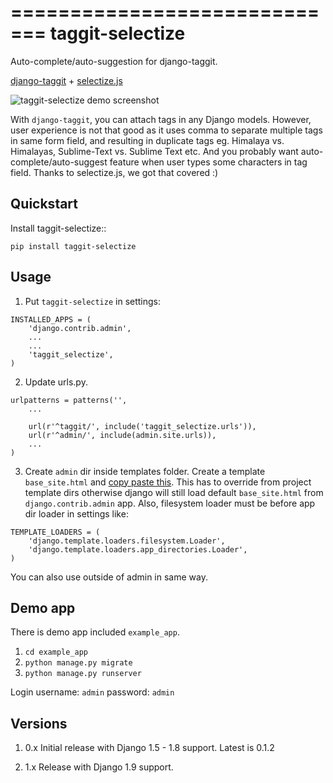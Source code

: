 =============================
taggit-selectize
=============================

Auto-complete/auto-suggestion for django-taggit.

[django-taggit](https://github.com/alex/django-taggit) + [selectize.js](https://github.com/brianreavis/selectize.js)

![taggit-selectize demo screenshot](https://i.imgur.com/ryxW6TI.png)

With `django-taggit`, you can attach tags in any Django models. However, user experience is not that good as it uses
comma to separate multiple tags in same form field, and resulting in duplicate tags eg. Himalaya vs. Himalayas, Sublime-Text vs. Sublime Text etc.
And you probably want auto-complete/auto-suggest feature when user types some characters in tag field. Thanks to selectize.js, we got that covered :)


Quickstart
----------

Install taggit-selectize::

    pip install taggit-selectize


Usage
-----

1. Put `taggit-selectize` in settings:

```
INSTALLED_APPS = (
    'django.contrib.admin',
    ...
    ...
    'taggit_selectize',
)
```

2. Update urls.py.
```
urlpatterns = patterns('',
    ...

    url(r'^taggit/', include('taggit_selectize.urls')),
    url(r'^admin/', include(admin.site.urls)),
    ...
)
```

3. Create `admin` dir inside templates folder. Create a template `base_site.html` and [copy paste this](https://github.com/chhantyal/taggit-selectize/blob/master/example_app/templates/admin/base_site.html).
This has to override from project template dirs otherwise django will still load default `base_site.html` from `django.contrib.admin` app.
Also, filesystem loader must be before app dir loader in settings like:

```
TEMPLATE_LOADERS = (
    'django.template.loaders.filesystem.Loader',
    'django.template.loaders.app_directories.Loader',
)
```
You can also use outside of admin in same way.


Demo app
--------

There is demo app included `example_app`.

1. `cd example_app`
2. `python manage.py migrate`
3. `python manage.py runserver`

Login username: `admin` password: `admin`


Versions
--------
1. 0.x Initial release with Django 1.5 - 1.8 support. Latest is 0.1.2

2. 1.x Release with Django 1.9 support.
